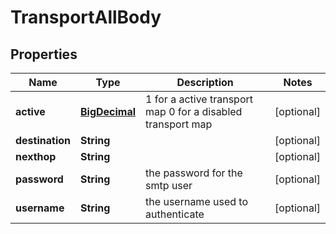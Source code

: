 # TransportAllBody

## Properties
Name | Type | Description | Notes
------------ | ------------- | ------------- | -------------
**active** | [**BigDecimal**](BigDecimal.md) | 1 for a active transport map 0 for a disabled transport map |  [optional]
**destination** | **String** |  |  [optional]
**nexthop** | **String** |  |  [optional]
**password** | **String** | the password for the smtp user |  [optional]
**username** | **String** | the username used to authenticate |  [optional]
